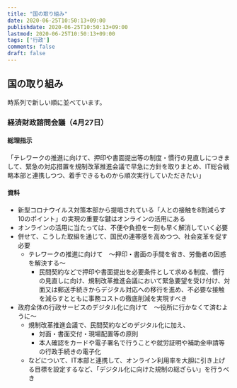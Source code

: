 ```yaml
---
title: "国の取り組み"
date: 2020-06-25T10:50:13+09:00
publishdate: 2020-06-25T10:50:13+09:00
lastmod: 2020-06-25T10:50:13+09:00
tags: ['行政']
comments: false
draft: false
---
```

## 国の取り組み
時系列で新しい順に並べています。

### 経済財政諮問会議（4月27日）
#### 総理指示
「テレワークの推進に向けて、押印や書面提出等の制度・慣行の見直しにつきまして、緊急の対応措置を規制改革推進会議で早急に方針を取りまとめ、IT総合戦略本部と連携しつつ、着手できるものから順次実行していただきたい」
#### 資料
- 新型コロナウイルス対策本部から提唱されている「人との接触を8割減らす10のポイント」の実現の重要な鍵はオンラインの活用にある
- オンラインの活用に当たっては、不便や負担を一刻も早く解消していく必要
- 併せて、こうした取組を通じて、国民の連帯感を高めつつ、社会変革を促す必要
    - テレワークの推進に向けて　〜押印・書面の手間を省き、労働者の困惑を解決する〜
        - 民間契約などで押印や書面提出を必要条件として求める制度、慣行の見直しに向け、規制改革推進会議において緊急要望を受け付け、対面又は郵送手続きからデジタル対応への移行を進め、不必要な接触を減らすとともに事務コストの徹底削減を実現すべき
- 政府全体の行政サービスのデジタル化に向けて　〜役所に行かなくて済むように〜
    - 規制改革推進会議で、民間契約などのデジタル化に加え、
        - 対面・書面交付・現場配置等の原則
        - 本人確認をカードや電子署名で行うことや就労証明や補助金申請等の行政手続きの電子化
    - などについて、IT本部と連携して、オンライン利用率を大胆に引き上げる目標を設定するなど、「デジタル化に向けた規制の総ざらい」を行うべき
